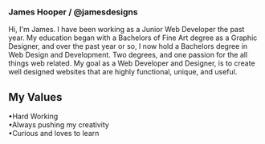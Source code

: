 ### James Hooper / @jamesdesigns

Hi, I'm James. I have been working as a Junior Web Developer the past year. My education began with a Bachelors of Fine Art degree as a Graphic Designer, and over the past year or so, I now hold a Bachelors degree in Web Design and Development. Two degrees, and one passion for the all things web related. My goal as a Web Developer and Designer, is to create well designed websites that are highly functional, unique, and useful. 

## My Values

&#8226;Hard Working<br />
&#8226;Always pushing my creativity<br />
&#8226;Curious and loves to learn


